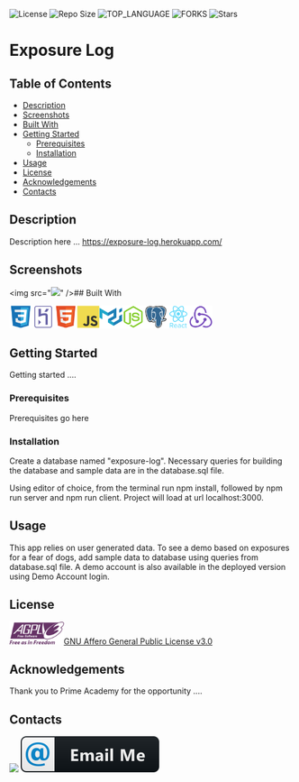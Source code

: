 ![License](https://img.shields.io/github/license/adairjenkins/exposure-log.svg?style=for-the-badge) ![Repo Size](https://img.shields.io/github/languages/code-size/adairjenkins/exposure-log.svg?style=for-the-badge) ![TOP_LANGUAGE](https://img.shields.io/github/languages/top/adairjenkins/exposure-log.svg?style=for-the-badge) ![FORKS](https://img.shields.io/github/forks/adairjenkins/exposure-log.svg?style=for-the-badge&social) ![Stars](https://img.shields.io/github/stars/adairjenkins/exposure-log.svg?style=for-the-badge)
    
# Exposure Log

## Table of Contents

- [Description](#description)
- [Screenshots](#screenshots)
- [Built With](#built-with)
- [Getting Started](#getting-started)
  - [Prerequisites](#prerequisites)
  - [Installation](#installation)
- [Usage](#usage)
- [License](#license)
- [Acknowledgements](#acknowledgements)
- [Contacts](#contacts)

## Description

Description here ...
https://exposure-log.herokuapp.com/

## Screenshots

<img src="<img src="/images/screenshot-sm.png" />" />## Built With

<a href="https://developer.mozilla.org/en-US/docs/Web/CSS"><img src="https://raw.githubusercontent.com/devicons/devicon/master/icons/css3/css3-original.svg" height="40px" width="40px" /></a><a href="https://www.heroku.com/"><img src="https://raw.githubusercontent.com/devicons/devicon/master/icons/heroku/heroku-original.svg" height="40px" width="40px" /></a><a href="https://developer.mozilla.org/en-US/docs/Web/HTML"><img src="https://raw.githubusercontent.com/devicons/devicon/master/icons/html5/html5-original.svg" height="40px" width="40px" /></a><a href="https://developer.mozilla.org/en-US/docs/Web/JavaScript"><img src="https://raw.githubusercontent.com/devicons/devicon/master/icons/javascript/javascript-original.svg" height="40px" width="40px" /></a><a href="https://material-ui.com/"><img src="https://raw.githubusercontent.com/devicons/devicon/master/icons/materialui/materialui-original.svg" height="40px" width="40px" /></a><a href="https://nodejs.org/en/"><img src="https://raw.githubusercontent.com/devicons/devicon/master/icons/nodejs/nodejs-original.svg" height="40px" width="40px" /></a><a href="https://www.postgresql.org/"><img src="https://raw.githubusercontent.com/devicons/devicon/master/icons/postgresql/postgresql-original.svg" height="40px" width="40px" /></a><a href="https://reactjs.org/"><img src="https://raw.githubusercontent.com/devicons/devicon/master/icons/react/react-original-wordmark.svg" height="40px" width="40px" /></a><a href="https://redux.js.org/"><img src="https://raw.githubusercontent.com/devicons/devicon/master/icons/redux/redux-original.svg" height="40px" width="40px" /></a>

## Getting Started

Getting started ....

### Prerequisites

Prerequisites go here

### Installation

Create a database named "exposure-log". Necessary queries for building the database and sample data are in the database.sql file.

Using editor of choice, from the terminal run npm install, followed by npm run server and npm run client. Project will load at url localhost:3000.

## Usage

This app relies on user generated data. To see a demo based on exposures for a fear of dogs, add sample data to database using queries from database.sql file. A demo account is also available in the deployed version using Demo Account login.  


## License

<a href="https://choosealicense.com/licenses/agpl-3.0/"><img src="https://raw.githubusercontent.com/johnturner4004/readme-generator/master/src/components/assets/images/agpl3.svg" height=40 />GNU Affero General Public License v3.0</a>

## Acknowledgements

Thank you to Prime Academy for the opportunity ....

## Contacts

<a href="https://www.linkedin.com/in/margaret-jenkins-86391a1a2"><img src="https://img.shields.io/badge/LinkedIn-0077B5?style=for-the-badge&logo=linkedin&logoColor=white" /></a>  <a href="mailto:adair.jenkins@gmail.com"><img src=https://raw.githubusercontent.com/johnturner4004/readme-generator/master/src/components/assets/images/email_me_button_icon_151852.svg /></a>